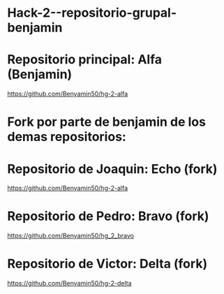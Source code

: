 # Hack-2--repositorio-grupal-benjamin


# Repositorio principal: Alfa (Benjamin)
https://github.com/Benyamin50/hg-2-alfa

# Fork por parte de benjamin de los demas repositorios:

# Repositorio de Joaquin: Echo (fork)
https://github.com/Benyamin50/hg-2-alfa
# Repositorio de Pedro: Bravo (fork)
https://github.com/Benyamin50/hg_2_bravo
# Repositorio de Victor: Delta  (fork)
https://github.com/Benyamin50/hg-2-delta
